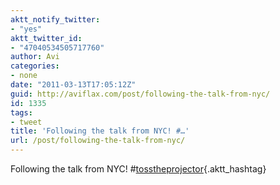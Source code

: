 ```yaml
---
aktt_notify_twitter:
- "yes"
aktt_twitter_id:
- "47040534505717760"
author: Avi
categories:
- none
date: "2011-03-13T17:05:12Z"
guid: http://aviflax.com/post/following-the-talk-from-nyc/
id: 1335
tags:
- tweet
title: 'Following the talk from NYC! #…'
url: /post/following-the-talk-from-nyc/
---
```

Following the talk from NYC! #[tosstheprojector](http://search.twitter.com/search?q=%23tosstheprojector){.aktt_hashtag}
